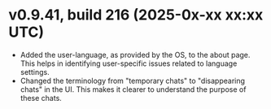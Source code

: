 # v0.9.41, build 216 (2025-0x-xx xx:xx UTC)
- Added the user-language, as provided by the OS, to the about page. This helps in identifying user-specific issues related to language settings.
- Changed the terminology from "temporary chats" to "disappearing chats" in the UI. This makes it clearer to understand the purpose of these chats.